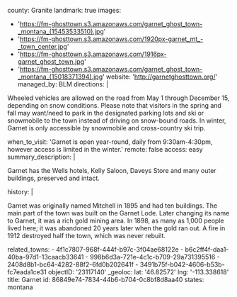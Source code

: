county: Granite
landmark: true
images:
  - 'https://fm-ghosttown.s3.amazonaws.com/garnet_ghost_town-_montana_(15453533510).jpg'
  - 'https://fm-ghosttown.s3.amazonaws.com/1920px-garnet_mt_-_town_center.jpg'
  - 'https://fm-ghosttown.s3.amazonaws.com/1916px-garnet_ghost_town.jpg'
  - 'https://fm-ghosttown.s3.amazonaws.com/garnet_ghost_town-_montana_(15018371394).jpg'
website: 'http://garnetghosttown.org/'
managed_by: BLM
directions: |
  <p>Wheeled vehicles are allowed on the road from May 1 through December 15, depending on snow conditions. Please note that visitors in the spring and fall may want/need to park in the designated parking lots and ski or snowmobile to the town instead of driving on snow-bound roads. In winter, Garnet is only accessible by snowmobile and cross-country ski trip.
  </p>
when_to_visit: '​Garnet is open year-round, daily from 9:30am-4:30pm, however access is limited in the winter.'
remote: false
access: easy
summary_description: |
  <p>Garnet has the Wells hotels, Kelly Saloon, Daveys Store and many outer buildings, preserved and intact.
  </p>
history: |
  <p>Garnet was originally named Mitchell in 1895 and had ten buildings. The main part of the town was built on the Garnet Lode. Later changing its name to Garnet, it was a rich gold mining area. In 1898, as many as 1,000 people lived here; it was abandoned 20 years later when the gold ran out. A fire in 1912 destroyed half the town, which was never rebuilt.
  </p>
related_towns:
  - 4f1c7807-968f-444f-b97c-3f04ae68122e
  - b6c2ff4f-daa1-40ba-97d1-13caacb33641
  - 998b6d3a-721e-4c1c-b709-29a731395516
  - 2408d8b1-bc64-4282-88f2-6fd0b202641f
  - 3491b75f-b042-4606-b53b-fc7eada1ce31
objectID: '23117140'
_geoloc:
  lat: '46.82572'
  lng: '-113.338618'
title: Garnet
id: 86849e74-7834-44b6-b704-0c8bf8d8aa40
states: montana
